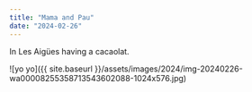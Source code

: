 ```yaml
---
title: "Mama and Pau"
date: "2024-02-26"
---
```


In Les Aigües having a cacaolat.

![yo yo]({{ site.baseurl }}/assets/images/2024/img-20240226-wa00008255358713543602088-1024x576.jpg)
